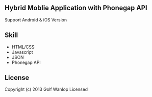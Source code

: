 ## Hybrid Moblie Application with Phonegap API 
Support Android & iOS Version

## Skill
- HTML/CSS 
- Javascript
- JSON 
- Phonegap API

## License
Copyright (c) 2013 Golf Wanlop Licensed 
